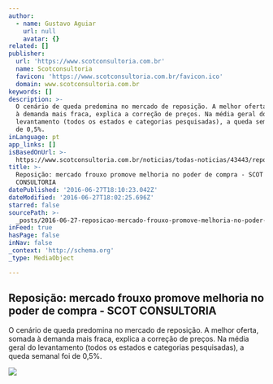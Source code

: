 ```yaml
---
author:
  - name: Gustavo Aguiar
    url: null
    avatar: {}
related: []
publisher:
  url: 'https://www.scotconsultoria.com.br'
  name: Scotconsultoria
  favicon: 'https://www.scotconsultoria.com.br/favicon.ico'
  domain: www.scotconsultoria.com.br
keywords: []
description: >-
  O cenário de queda predomina no mercado de reposição. A melhor oferta, somada
  à demanda mais fraca, explica a correção de preços. Na média geral do
  levantamento (todos os estados e categorias pesquisadas), a queda semanal foi
  de 0,5%.
inLanguage: pt
app_links: []
isBasedOnUrl: >-
  https://www.scotconsultoria.com.br/noticias/todas-noticias/43443/reposicao:-mercado-frouxo-promove-melhoria-no-poder-de-compra.htm
title: >-
  Reposição: mercado frouxo promove melhoria no poder de compra - SCOT
  CONSULTORIA
datePublished: '2016-06-27T18:10:23.042Z'
dateModified: '2016-06-27T18:02:25.696Z'
starred: false
sourcePath: >-
  _posts/2016-06-27-reposicao-mercado-frouxo-promove-melhoria-no-poder-de-compr.md
inFeed: true
hasPage: false
inNav: false
_context: 'http://schema.org'
_type: MediaObject

---
```

<article style=""><h1>Reposição: mercado frouxo promove melhoria no poder de compra - SCOT CONSULTORIA</h1><p>O cenário de queda predomina no mercado de reposição. A melhor oferta, somada à demanda mais fraca, explica a correção de preços. Na média geral do levantamento (todos os estados e categorias pesquisadas), a queda semanal foi de 0,5%.</p><img src="https://www.scotconsultoria.com.br/bancoImagensUP/160627-news-noticia-1.png" /></article>